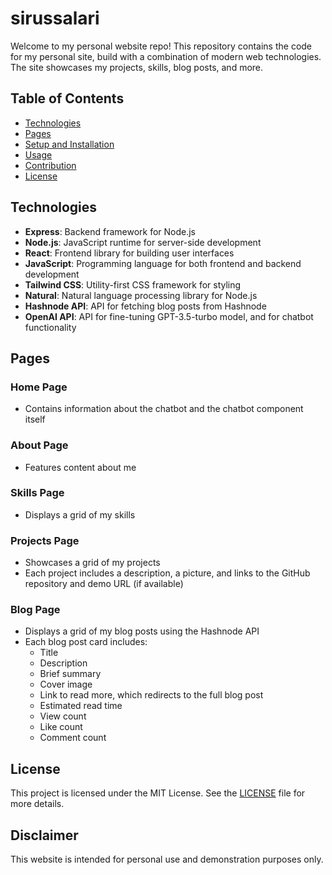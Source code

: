 # sirussalari

Welcome to my personal website repo! This repository contains the code for my personal site, build with a combination of modern web technologies. The site showcases my projects, skills, blog posts, and more.

## Table of Contents

- [Technologies](#technologies)
- [Pages](#pages)
- [Setup and Installation](#setup-and-installation)
- [Usage](#usage)
- [Contribution](#contribution)
- [License](#license)

## Technologies

- **Express**: Backend framework for Node.js
- **Node.js**: JavaScript runtime for server-side development
- **React**: Frontend library for building user interfaces
- **JavaScript**: Programming language for both frontend and backend development
- **Tailwind CSS**: Utility-first CSS framework for styling
- **Natural**: Natural language processing library for Node.js
- **Hashnode API**: API for fetching blog posts from Hashnode
- **OpenAI API**: API for fine-tuning GPT-3.5-turbo model, and for chatbot functionality

## Pages

### Home Page
- Contains information about the chatbot and the chatbot component itself

### About Page
- Features content about me

### Skills Page
- Displays a grid of my skills

### Projects Page
- Showcases a grid of my projects
- Each project includes a description, a picture, and links to the GitHub repository and demo URL (if available)

### Blog Page
- Displays a grid of my blog posts using the Hashnode API
- Each blog post card includes:
    - Title
    - Description
    - Brief summary
    - Cover image
    - Link to read more, which redirects to the full blog post
    - Estimated read time
    - View count
    - Like count
    - Comment count

## License

This project is licensed under the MIT License. See the [LICENSE](LICENSE) file for more details.

## Disclaimer

This website is intended for personal use and demonstration purposes only.